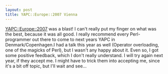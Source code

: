 ```yaml
---
layout: post
title: YAPC::Europe::2007 Vienna
---
```


[YAPC::Europe::2007](http://vienna.yapceurope.org/ye2007) was a blast! I
can't really put my finger on what was the best, because it was all good.
I really recommend every Perl-programmer out there to come to next years
YAPC in Denmark/Copenhagen.I had a talk this year as well (Operator
overloading, one of the magicks of Perl), but I wasn't any happy about it.
Even so, I got some positive feedback, which I don't really understand.
I will try again next year, if they accept me. I might have to trick them
into accepting me, since it's a bit off topic, but I'll wait and see...
